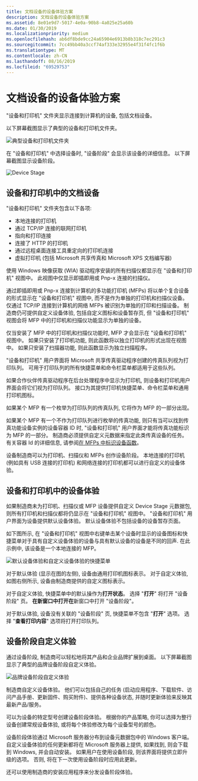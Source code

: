 ```yaml
---
title: 文档设备的设备体验方案
description: 文档设备的设备体验方案
ms.assetid: 8e01e9d7-5017-4e0a-90b8-4a025e25a60b
ms.date: 01/30/2019
ms.localizationpriority: medium
ms.openlocfilehash: ab6df8bde9cc24a65904e6913b8b318c7ec291c3
ms.sourcegitcommit: 7cc49bb40a3ccf74af333e32955e4f31f4fc1f6b
ms.translationtype: MT
ms.contentlocale: zh-CN
ms.lasthandoff: 08/16/2019
ms.locfileid: "69529753"
---
```

# <a name="device-experience-scenarios-for-document-devices"></a>文档设备的设备体验方案

"设备和打印机" 文件夹显示连接到计算机的设备, 包括文档设备。

以下屏幕截图显示了典型的设备和打印机文件夹。

![典型设备和打印机文件夹](images/devicestage002.png)

在 "设备和打印机" 中选择设备时, "设备阶段" 会显示该设备的详细信息。 以下屏幕截图显示设备阶段。 

![Device Stage](images/devicestage003.png)

## <a name="document-devices-in-devices-and-printers"></a>设备和打印机中的文档设备

"设备和打印机" 文件夹包含以下各项:

- 本地连接的打印机
- 通过 TCP/IP 连接的联网打印机
- 指向和打印连接
- 连接了 HTTP 的打印机
- 通过远程桌面连接工具重定向的打印机连接
- 虚拟打印机 (包括 Microsoft 共享传真和 Microsoft XPS 文档编写器)

使用 Windows 映像获取 (WIA) 驱动程序安装的所有扫描仪都显示在 "设备和打印机" 视图中。 此视图中仅显示即插即用或 Pnp-x 连接的扫描仪。

通过即插即用或 Pnp-x 连接到计算机的多功能打印机 (MFPs) 将以单个复合设备的形式显示在 "设备和打印机" 视图中, 而不是作为单独的打印机和扫描仪设备。 仅通过 TCP/IP 连接到计算机的网络 MFPs 被识别为单独的打印和扫描设备。 制造商仍可提供自定义设备体验, 包括自定义图标和设备暂存页, 但 "设备和打印机" 视图会将 MFP 中的打印机和扫描仪功能显示为单独的设备。

仅当安装了 MFP 中的打印机和扫描仪功能时, MFP 才会显示在 "设备和打印机" 视图中。 如果只安装了打印机功能, 则此函数将以独立打印机的形式出现在视图中。 如果只安装了扫描器功能, 则此函数显示为独立扫描程序。

"设备和打印机" 用户界面将 Microsoft 共享传真驱动程序创建的传真队列视为打印队列。 可用于打印队列的所有快捷菜单和命令栏菜单都适用于这些队列。

如果合作伙伴传真驱动程序在后台处理程序中显示为打印机, 则设备和打印机用户界面会将它们视为打印队列。 接口为其提供打印机快捷菜单、命令栏菜单和通用打印机图标。

如果某个 MFP 有一个枚举为打印队列的传真队列, 它将作为 MFP 的一部分出现。

如果某个 MFP 有一个不作为打印队列进行枚举的传真功能, 则只有当可以找到传真功能设备实例的设备容器 ID 时, "设备和打印机" 用户界面才能将传真功能标识为 MFP 的一部分。 制造商必须提供自定义元数据来指定此类传真设备的任务。 有关容器 Id 的详细信息, 请参阅[在 MFPs 中标识设备函数](identifying-device-functions-in-mfps.md)。

设备制造商可以为打印机、扫描仪和 MFPs 创作设备阶段。 本地连接的打印机 (例如具有 USB 连接的打印机) 和网络连接的打印机都可以进行自定义的设备体验。

## <a name="device-experience-in-devices-and-printers"></a>设备和打印机中的设备体验

如果制造商未为打印机、扫描仪或 MFP 设备提供自定义 Device Stage 元数据包, 则所有打印机和扫描仪都将仍显示在 "设备和打印机" 视图中。 "设备和打印机" 用户界面为设备提供默认设备体验。 默认设备体验不包括设备的设备暂存页面。

如下图所示, 在 "设备和打印机" 视图中右键单击某个设备时显示的设备图标和快捷菜单对于具有自定义设备体验的设备与具有默认设备的设备是不同的回声. 在此示例中, 该设备是一个本地连接的 MFP。

![默认设备体验和自定义设备体验的快捷菜单](images/devicestage004.png)

对于默认体验 (显示在图的左侧), 设备由通用打印机图标表示。 对于自定义体验, 如图右侧所示, 设备由制造商提供的自定义图标表示。 

对于自定义体验, 快捷菜单中的默认操作为**打开状态**。 选择 "**打开**" 将打开 "设备阶段" 页。 **在新窗口中打开在**新窗口中打开 "设备阶段"。 

对于默认体验, 设备没有关联的 "设备阶段" 页, 快捷菜单不包含 "**打开**" 选项。 选择 "**查看打印内容**" 选项将打开打印队列。

## <a name="device-stage-custom-experience"></a>设备阶段自定义体验

通过设备阶段, 制造商可以轻松地将其产品和企业品牌扩展到桌面。 以下屏幕截图显示了典型的品牌设备阶段自定义体验。

![品牌设备阶段自定义体验](images/devicestage005.jpg)

制造商自定义设备体验。 他们可以包括自己的任务 (启动应用程序、下载软件、访问产品手册、更新固件、购买附件)、提供各种设备状态, 并随时更新体验来反映其最新产品/服务。 

可以为设备的特定型号创建设备阶段体验。 根据你的产品策略, 你可以选择为整行设备创建常规设备体验, 或将每个体验修改为每个设备型号的颜色。

设备阶段体验通过 Microsoft 服务器分布到设备元数据包中的 Windows 客户端。 自定义设备体验的任何更新都将在 Microsoft 服务器上提供, 如果找到, 则会下载到 Windows, 并会自动安装。 如果用户在使用设备阶段, 则该界面将提供立即升级的选项。 否则, 将在下一次使用设备阶段时应用此更新。

还可以使用制造商的安装应用程序来分发设备阶段体验。
